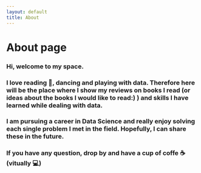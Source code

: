 ```yaml
---
layout: default
title: About
---
```

# About page

### Hi, welcome to my space.

### I love reading :book:, dancing  and playing with data. Therefore here will be the place where I show my reviews on books I read (or ideas about the books I would like to read:) ) and skills I have learned while dealing with data.


### I am pursuing a career in Data Science and really enjoy solving each single problem I met in the field. Hopefully, I can share these in the future. 


### If you have any question, drop by and have a cup of coffe :coffee: (vitually :computer:)
